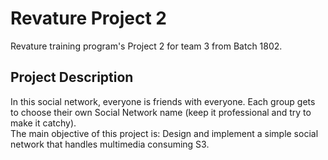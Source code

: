 # Revature Project 2  
Revature training program's Project 2 for team 3 from Batch 1802.

## Project Description
In this social network, everyone is friends with everyone. Each group gets to choose their own Social Network name (keep it professional and try to make it catchy).  
The main objective of this project is: Design and implement a simple social network that handles multimedia consuming S3.  

